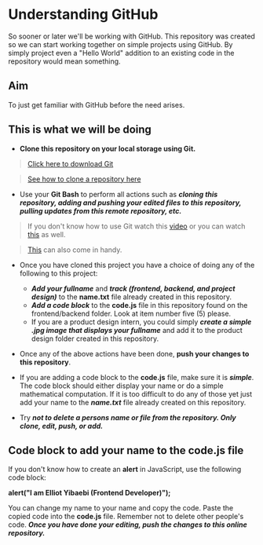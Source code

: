 # Understanding GitHub
So sooner or later we'll be working with GitHub. This repository was created so we can start working together on simple projects using GitHub. By simply project even a "Hello World" 
addition to an existing code in the repository would mean something.

## Aim

To just get familiar with GitHub before the need arises.

## This is what we will be doing

- **Clone this repository on your local storage using Git.**
> [Click here to download Git](https://git-scm.com/downloads)

> [See how to clone a repository here](https://docs.github.com/en/github/creating-cloning-and-archiving-repositories/cloning-a-repository)

- Use your **Git Bash** to perform all actions such as ***cloning this repository, adding and pushing your edited files to this repository, pulling updates from this remote repository, etc.***
> If you don't know how to use Git watch this [video](https://www.youtube.com/watch?v=SWYqp7iY_Tc&t=26s) or  you can watch [this](https://www.youtube.com/watch?v=0fKg7e37bQE&t=99s) as well.

> [This](https://medium.com/appcoda-tutorials/understanding-git-version-control-and-learn-how-to-use-it-in-xcode-1bb29c10fc2d) can also come in handy.


- Once you have cloned this project you have a choice of doing any of the following to this project:
  - ***Add your fullname*** and ***track (frontend, backend, and project design)*** to the **name.txt** file already created in this repository.
  - ***Add a code block*** to the **code.js** file in this repository found on the frontend/backend folder. Look at item number five (5) please.
  - If you are a product design intern, you could simply ***create a simple .jpg image that displays your fullname*** 
  and add it to the product design folder created in this repository.
  
- Once any of the above actions have been done, **push your changes to this repository**.

- If you are adding a code block to the **code.js** file, make sure it is ***simple***. The code block should either display your name or do a simple mathematical computation. 
If it is too difficult to do any of those yet just add your name to the ***name.txt*** file already created on this repository.

- Try ***not to delete a persons name or file from the repository. Only clone, edit, push, or add.***




## Code block to add your name to the code.js file
If you don't know how to create an **alert** in JavaScript, use the following code block:

**alert("I am Elliot Yibaebi (Frontend Developer)");**

You can change my name to your name and copy the code. Paste the copied code into the **code.js** file. Remember not to delete other people's code. 
***Once you have done your editing, push the changes to this online repository.***

